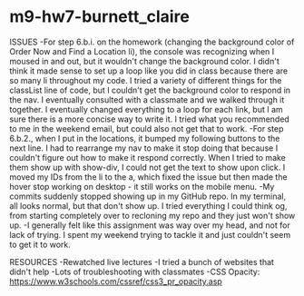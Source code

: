 # m9-hw7-burnett_claire


ISSUES
-For step 6.b.i. on the homework (changing the background color of Order Now and Find a Location li), the console was recognizing when I moused in and out, but it wouldn't change the background color. I didn't think it made sense to set up a loop like you did in class because there are so many li throughout my code. I tried a variety of different things for the classList line of code, but I couldn't get the background color to respond in the nav. I eventually consulted with a classmate and we walked through it together. I eventually changed everything to a loop for each link, but I am sure there is a more concise way to write it. I tried what you recommended to me in the weekend email, but could also not get that to work. 
-For step 6.b.2., when I put in the locations, it bumped my following buttons to the next line. I had to rearrange my nav to make it stop doing that because I couldn't figure out how to make it respond correctly. When I tried to make them show up with show-div, I could not get the text to show upon click. I moved my IDs from the li to the a, which fixed the issue but then made the hover stop working on desktop - it still works on the mobile menu. 
-My commits suddenly stopped showing up in my GitHub repo. In my terminal, all looks normal, but that don't show up. I tried everything I could think og, from starting completely over to recloning my repo and they just won't show up. 
-I generally felt like this assignment was way over my head, and not for lack of trying. I spent my weekend trying to tackle it and just couldn't seem to get it to work.



RESOURCES
-Rewatched live lectures
-I tried a bunch of websites that didn't help
-Lots of troubleshooting with classmates
-CSS Opacity: https://www.w3schools.com/cssref/css3_pr_opacity.asp
